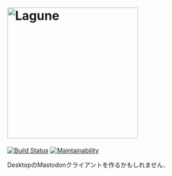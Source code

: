 # <img width='300px' alt='Lagune' src='https://i.imgur.com/im0wxKy.png' />

[![Build Status](https://travis-ci.org/LaguneHQ/lagune.svg?branch=master)](https://travis-ci.org/LaguneHQ/lagune)
[![Maintainability](https://api.codeclimate.com/v1/badges/b09147a4ae45990c99a5/maintainability)](https://codeclimate.com/github/LaguneHQ/lagune/maintainability)

DesktopのMastodonクライアントを作るかもしれません．
